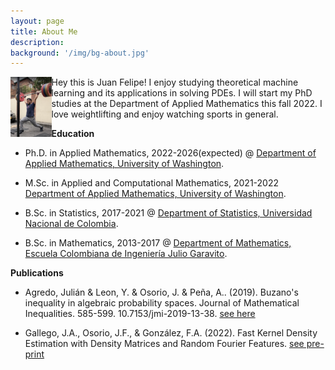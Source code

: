 ```yaml
---
layout: page
title: About Me
description: 
background: '/img/bg-about.jpg'
---
```


<img style="float: left;" src="/img/about/meabout.jpeg" width="13%" height="13%"/>

Hey this is Juan Felipe! I enjoy studying theoretical machine learning and its applications in solving PDEs. I will start my PhD studies at the Department of Applied Mathematics this fall 2022. I love weightlifting and enjoy watching sports in general. 




**Education**

* Ph.D. in Applied Mathematics, 2022-2026(expected) @
[Department of Applied Mathematics, University of Washington](https://amath.washington.edu/).

* M.Sc. in Applied and Computational Mathematics, 2021-2022
[Department of Applied Mathematics, University of Washington](https://amath.washington.edu/).

* B.Sc. in Statistics, 2017-2021 @ [Department of Statistics, Universidad Nacional de Colombia](http://ciencias.bogota.unal.edu.co/departamentos/departamento-de-estadistica/el-departamento/).

* B.Sc. in Mathematics, 2013-2017 @ [Department of Mathematics, Escuela Colombiana de Ingeniería Julio Garavito](https://www.escuelaing.edu.co/es/programas/matematicas/).



**Publications**

* Agredo, Julián & Leon, Y. & Osorio, J. & Peña, A.. (2019). Buzano's inequality in algebraic probability spaces. Journal of Mathematical Inequalities. 585-599. 10.7153/jmi-2019-13-38. [see here](http://jmi.ele-math.com/13-38/Buzano-s-inequality-in-algebraic-probability-spaces)

* Gallego, J.A., Osorio, J.F., & González, F.A. (2022). Fast Kernel Density Estimation with Density Matrices and Random Fourier Features. [see pre-print](https://arxiv.org/abs/2208.01206)

